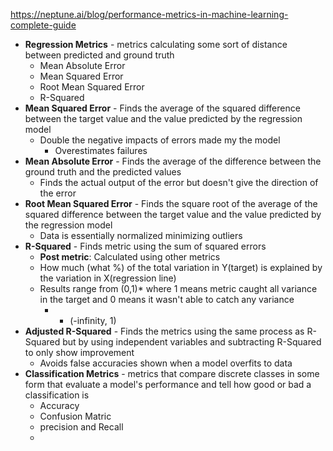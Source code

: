 https://neptune.ai/blog/performance-metrics-in-machine-learning-complete-guide
- **Regression Metrics** - metrics calculating some sort of distance between predicted and ground truth
	- Mean Absolute Error
	- Mean Squared Error
	- Root Mean Squared Error
	- R-Squared
- **Mean Squared Error** - Finds the average of the squared difference between the target value and the value predicted by the regression model
	- Double the negative impacts of errors made my the model
		- Overestimates failures
- **Mean Absolute Error** - Finds the average of the difference between the ground truth and the predicted values
	- Finds the actual output of the error but doesn't give the direction of the error
- **Root Mean Squared Error** - Finds the square root of the average of the squared difference between the target value and the value predicted by the regression model
	- Data is essentially normalized minimizing outliers 
- **R-Squared** - Finds metric using the sum of squared errors 
	- **Post metric**: Calculated using other metrics
	- How much (what %) of the total variation in Y(target) is explained by the variation in X(regression line)
	- Results range from (0,1)* where 1 means metric caught all variance in the target and 0 means it wasn't able to catch any variance
		- * (-infinity, 1)
- **Adjusted R-Squared** - Finds the metrics using the same process as R-Squared but by using independent variables and subtracting R-Squared to only show improvement
	- Avoids false accuracies shown when a model overfits to data
- **Classification Metrics** - metrics that compare discrete classes in some form that evaluate a model's performance and tell how good or bad a classification is 
	- Accuracy
	- Confusion Matric
	- precision and Recall
	- 